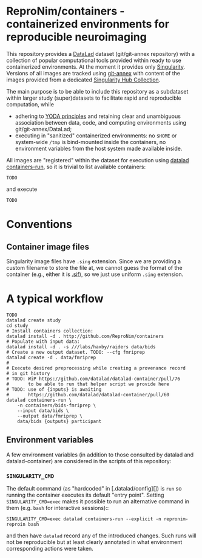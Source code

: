 # ReproNim/containers - containerized environments for reproducible neuroimaging

This repository provides a [DataLad] dataset (git/git-annex
repository) with a collection of popular computational tools provided
within ready to use containerized environments.  At the moment it
provides only [Singularity].  Versions of all images are tracked using
[git-annex] with content of the images provided from a dedicated
[Singularity Hub Collection].

The main purpose is to be able to include this repository as a
subdataset within larger study (super)datasets to facilitate rapid and
reproducible computation, while

- adhering to [YODA principles] and retaining clear and unambiguous
  association between data, code, and computing environments using
  git/git-annex/DataLad;
- executing in "sanitized" containerized environments:  no `$HOME` or
  system-wide `/tmp` is bind-mounted inside the containers, no
  environment variables from the host system made available inside.

All images are "registered" within the dataset for execution using
[datalad containers-run], so it is trivial to list available
containers:

    TODO

and execute

    TODO

# Conventions

## Container image files

Singularity image files have `.sing` extension.  Since we are providing
a custom filename to store the file at, we cannot guess the format of
the container (e.g., either it is 
[.sif](https://www.sylabs.io/2018/03/sif-containing-your-containers/)),
so we just use uniform `.sing` extension.

# A typical workflow


    TODO
	datalad create study
	cd study
	# Install containers collection:
	datalad install -d . http://github.com/ReproNim/containers
	# Populate with input data:
	datalad install -d . -s ///labs/haxby/raiders data/bids
	# Create a new output dataset. TODO: --cfg fmriprep
	datalad create -d . data/fmriprep
	#
	# Execute desired preprocessing while creating a provenance record
	# in git history
	# TODO: WiP https://github.com/datalad/datalad-container/pull/76
	#       to be able to run that helper script we provide here
	# TODO: use of {inputs} is awaiting
	#       https://github.com/datalad/datalad-container/pull/60
	datalad containers-run \
		-n containers/bids-fmriprep \
		--input	data/bids \
		--output data/fmriprep \
		data/bids {outputs} participant


## Environment variables

A few environment variables (in addition to those consulted by datalad
and datalad-container) are considered in the scripts of this
repository:

### `SINGULARITY_CMD`

The default command (as "hardcoded" in [.datalad/config][]) is `run`
so running the container executes its default "entry point".  Setting
`SINGULARITY_CMD=exec` makes it possible to run an alternative command
in them (e.g. `bash` for interactive sessions)::

    SINGULARITY_CMD=exec datalad containers-run --explicit -n repronim-reproin bash

and then have `datalad` record any of the introduced changes.  Such
runs will not be reproducible but at least clearly annotated in what
environment corresponding actions were taken.

[git-annex]: http://git-annex.branchable.com
[DataLad]: http://datalad.org
[datalad containers-run]: http://docs.datalad.org/projects/container/en/latest/generated/man/datalad-containers-run.html
[YODA principles]: https://github.com/myyoda/poster/blob/master/ohbm2018.pdf

[Singularity]: https://www.sylabs.io/singularity/
[Singularity Hub]: https://singularity-hub.org
[Singularity Hub Collection]: https://www.singularity-hub.org/collections/2761
